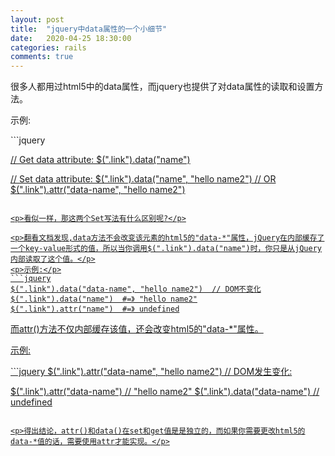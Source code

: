 ```yaml
---
layout: post
title:  "jquery中data属性的一个小细节"
date:   2020-04-25 18:30:00
categories: rails
comments: true
---
```



<p>很多人都用过html5中的data属性，而jquery也提供了对data属性的读取和设置方法。</p>
<p>示例:</p>
```jquery
  <a href="" data-name="hello name" class="link">

  // Get data attribute:
  $(".link").data("name")

  // Set data attribute:
    $(".link").data("name", "hello name2")
    // OR
    $(".link").attr("data-name", "hello name2")
```

<p>看似一样，那这两个Set写法有什么区别呢?</p>

<p>翻看文档发现,data方法不会改变该元素的html5的"data-*"属性，jQuery在内部缓存了一个key-value形式的值，所以当你调用$(".link").data("name")时，你只是从jQuery内部读取了这个值。</p>
<p>示例:</p>
```jquery
$(".link").data("data-name", "hello name2")  // DOM不变化
$(".link").data("name")  #=》 "hello name2"
$(".link").attr("name")  #=》 undefined
```

<p>而attr()方法不仅内部缓存该值，还会改变html5的"data-*"属性。</p>
<p>示例:</p>
```jquery
$(".link").attr("data-name", "hello name2")
// DOM发生变化: <a href="" data-name="hello name2" class="link">

$(".link").attr("data-name")  // "hello name2"
$(".link").data("data-name")  // undefined
```

<p>得出结论，attr()和data()在set和get值是是独立的，而如果你需要更改html5的data-*值的话，需要使用attr才能实现。</p>



